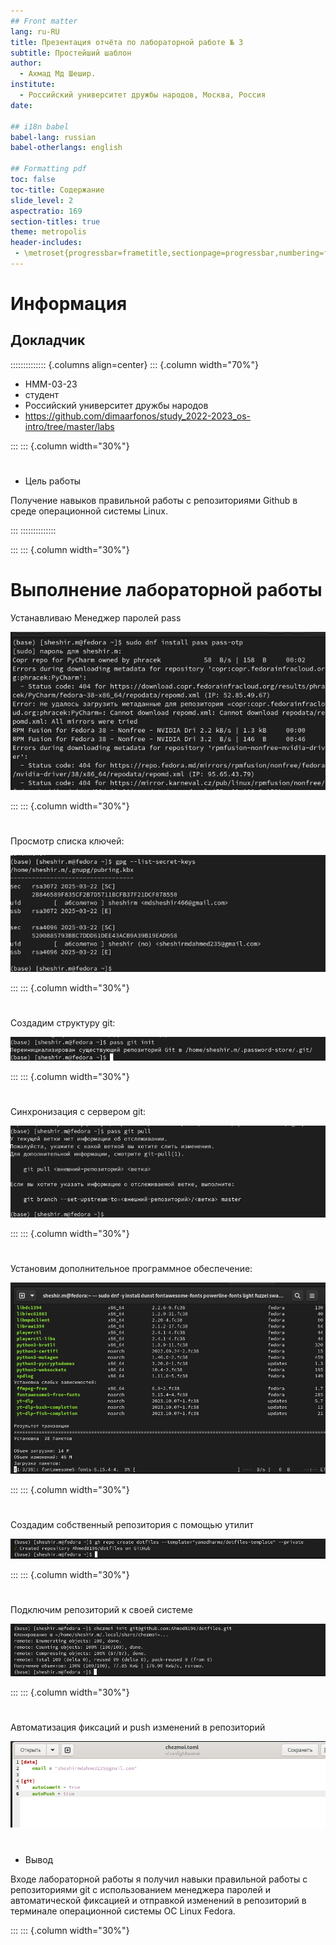 ```yaml
---
## Front matter
lang: ru-RU
title: Презентация отчёта по лабораторной работе № 3
subtitle: Простейший шаблон
author:
  - Ахмад Мд Шешир.
institute:
  - Российский университет дружбы народов, Москва, Россия
date: 

## i18n babel
babel-lang: russian
babel-otherlangs: english

## Formatting pdf
toc: false
toc-title: Содержание
slide_level: 2
aspectratio: 169
section-titles: true
theme: metropolis
header-includes:
 - \metroset{progressbar=frametitle,sectionpage=progressbar,numbering=fraction}
---
```

# Информация

## Докладчик

:::::::::::::: {.columns align=center}
::: {.column width="70%"}

  * НММ-03-23
  * студент
  * Российский университет дружбы народов
  * <https://github.com/dimaarfonos/study_2022-2023_os-intro/tree/master/labs>

:::
::: {.column width="30%"}

# 
-  Цель работы

Получение навыков правильной работы с репозиториями Github в среде операционной системы Linux.

:::
::::::::::::::

:::
::: {.column width="30%"}


# Выполнение лабораторной работы

Устанавливаю  Менеджер паролей pass 

![Менеджер паролей pass](image/1.png)

:::
::: {.column width="30%"}

#
Просмотр списка ключей:

![список ключей](image/3.png)

:::
::: {.column width="30%"}

#
Создадим структуру git:

![структура git](image/5.png)

:::
::: {.column width="30%"}

#
Cинхронизация с сервером git:

![адрес репозитория на хостинге](image/6.png)

:::
::: {.column width="30%"}

#
Установим дополнительное программное обеспечение:

![Интерфейс для взаимодействия с броузером (native messaging)](image/10.png)

:::
::: {.column width="30%"}

#

Создадим собственный репозитория с помощью утилит

![browserpass скачивание](image/13.png)

:::
::: {.column width="30%"}

#
Подключим репозиторий к своей системе 

![Отобразим пароль](image/14.png)

:::
::: {.column width="30%"}

#
Автоматизация фиксаций и push изменений в репозиторий

![ дополнительное программное обеспечение:](image/20.png)

# 
- Вывод

 Входе лабораторной работы я получил навыки правильной работы с репозиториями git с использованием менеджера паролей и автоматической фиксацией и отправкой изменений в репозиторий в терминале операционной системы OC Linux Fedora.

:::
::: {.column width="30%"}